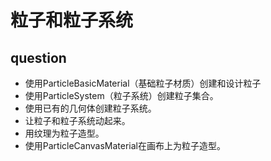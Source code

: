 # 粒子和粒子系统

## question

- 使用ParticleBasicMaterial（基础粒子材质）创建和设计粒子
- 使用ParticleSystem（粒子系统）创建粒子集合。
- 使用已有的几何体创建粒子系统。
- 让粒子和粒子系统动起来。
- 用纹理为粒子造型。
- 使用ParticleCanvasMaterial在画布上为粒子造型。


